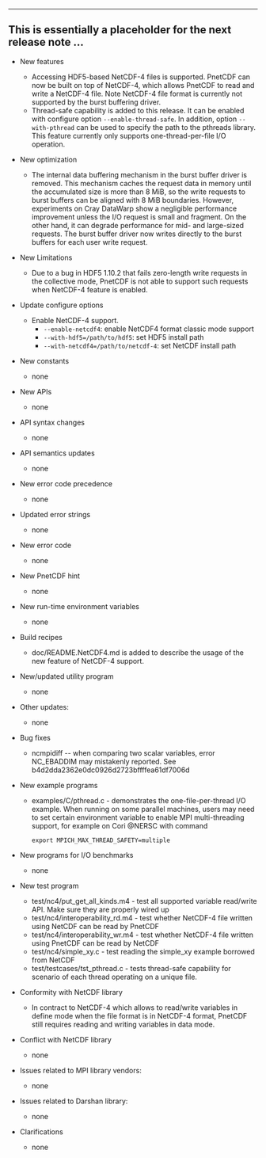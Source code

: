 ------------------------------------------------------------------------------
This is essentially a placeholder for the next release note ...
------------------------------------------------------------------------------

* New features
  + Accessing HDF5-based NetCDF-4 files is supported. PnetCDF can now be built
    on top of NetCDF-4, which allows PnetCDF to read and write a NetCDF-4 file.
    Note NetCDF-4 file format is currently not supported by the burst buffering
    driver.
  + Thread-safe capability is added to this release. It can be enabled with
    configure option `--enable-thread-safe`. In addition, option
    `--with-pthread` can be used to specify the path to the pthreads library.
    This feature currently only supports one-thread-per-file I/O operation.

* New optimization
  + The internal data buffering mechanism in the burst buffer driver is
    removed. This mechanism caches the request data in memory until the
    accumulated size is more than 8 MiB, so the write requests to burst buffers
    can be aligned with 8 MiB boundaries. However, experiments on Cray DataWarp
    show a negligible performance improvement unless the I/O request is small
    and fragment. On the other hand, it can degrade performance for mid- and
    large-sized requests. The burst buffer driver now writes directly to the
    burst buffers for each user write request.

* New Limitations
  + Due to a bug in HDF5 1.10.2 that fails zero-length write requests in the
    collective mode, PnetCDF is not able to support such requests when NetCDF-4
    feature is enabled.

* Update configure options
  + Enable NetCDF-4 support.
    - `--enable-netcdf4`: enable NetCDF4 format classic mode support
    - `--with-hdf5=/path/to/hdf5`: set HDF5 install path
    - `--with-netcdf4=/path/to/netcdf-4`: set NetCDF install path

* New constants
  + none

* New APIs
  + none

* API syntax changes
  + none

* API semantics updates
  + none

* New error code precedence
  + none

* Updated error strings
  + none

* New error code
  + none

* New PnetCDF hint
  + none

* New run-time environment variables
  + none

* Build recipes
  + doc/README.NetCDF4.md is added to describe the usage of the new feature of
    NetCDF-4 support.

* New/updated utility program
  + none

* Other updates:
  + none

* Bug fixes
  + ncmpidiff -- when comparing two scalar variables, error NC_EBADDIM may
    mistakenly reported. See b4d2dda2362e0dc0926d2723bffffea61df7006d

* New example programs
  + examples/C/pthread.c - demonstrates the one-file-per-thread I/O example.
    When running on some parallel machines, users may need to set certain
    environment variable to enable MPI multi-threading support, for example on
    Cori @NERSC with command
    ```
    export MPICH_MAX_THREAD_SAFETY=multiple
    ```

* New programs for I/O benchmarks
  + none

* New test program
  + test/nc4/put_get_all_kinds.m4 - test all supported variable read/write API.
    Make sure they are properly wired up
  + test/nc4/interoperability_rd.m4 - test whether NetCDF-4 file written using
    NetCDF can be read by PnetCDF
  + test/nc4/interoperability_wr.m4 - test whether NetCDF-4 file written using
    PnetCDF can be read by NetCDF
  + test/nc4/simple_xy.c - test reading the simple_xy example borrowed from
    NetCDF
  + test/testcases/tst_pthread.c - tests thread-safe capability for scenario of
    each thread operating on a unique file.

* Conformity with NetCDF library
  + In contract to NetCDF-4 which allows to read/write variables in define mode
    when the file format is in NetCDF-4 format, PnetCDF still requires reading
    and writing variables in data mode.

* Conflict with NetCDF library
  + none

* Issues related to MPI library vendors:
  + none

* Issues related to Darshan library:
  + none

* Clarifications
  + none

